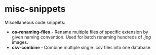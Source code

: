 # misc-snippets
Miscellaneous code snippets:
- **os-renaming-files** - Rename multiple files of specific extension by given naming convention. Used for batch renaming hundreds of _.jpg_ images.
- **csv-combine** - Combine multiple single .csv files into one database.
